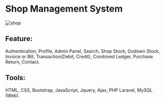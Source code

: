# Shop Management System
![shop](https://user-images.githubusercontent.com/75266387/215327044-8ce09227-54e4-4e96-8e22-82ec110a2a84.png)

## Feature: 
Authentication, Profile, Admin Panel, Search, Shop Stock, Godown Stock, Invoice or Bill, Transaction(Debit, Credit), Combined Ledger, Purchase Return, Contact.

## Tools: 
HTML, CSS, Bootstrap, JavaScript, Jquery, Ajax, PHP Laravel, MySQL (Web).
